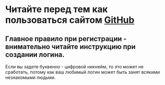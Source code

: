 # Читайте перед тем как пользоваться сайтом [GitHub](https://github.com/)

## Главное правило при регистрации - внимательно читайте инструкцию при создании логина.

Если вы задете буквенно - цифровой никнейм, то это может не сработать, потому как ваш любимый логин может быть занят всякими незнакомыми людьми.